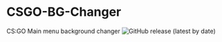 # CSGO-BG-Changer
 CS:GO Main menu background changer 
![GitHub release (latest by date)](https://img.shields.io/github/v/release/yonka2019/CSGO-BG-Changer)